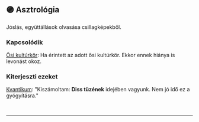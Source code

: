 ## 🟣 Asztrológia

Jóslás, együttállások olvasása csillagképekből.

### Kapcsolódik

[Ősi kultúrkör](../fortelyok.altalanos/osi_kulturkor.md): Ha érintett az adott ősi kultúrkör. Ekkor ennek hiánya is levonást okoz.

### Kiterjeszti ezeket

[Kvantikum](../kepzettsegek.szekunder/kvantikum.md): "Kiszámoltam: **Diss tüzének** idejében vagyunk. Nem jó idő ez a gyógyításra."

<br />

---

